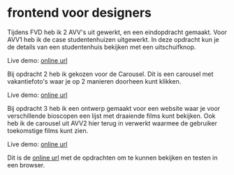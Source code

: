 # frontend voor designers

Tijdens FVD heb ik 2 AVV's uit gewerkt, en een eindopdracht gemaakt. Voor AVV1 heb ik de case studentenhuizen uitgewerkt. In deze opdracht kun je de details van een studentenhuis bekijken met een uitschuifknop.

Live demo:  [online url](https://bastiaanvanwielink.github.io/frontendvoordesigners/opdracht1/v1)

Bij opdracht 2 heb ik gekozen voor de Carousel. Dit is een carousel met vakantiefoto's waar je op 2 manieren doorheen kunt klikken.

Live demo:  [online url](https://bastiaanvanwielink.github.io/frontendvoordesigners/opdracht2/v3)

Bij opdracht 3 heb ik een ontwerp gemaakt voor een website waar je voor verschillende bioscopen een lijst met draaiende films kunt bekijken. Ook heb ik de carousel uit AVV2 hier terug in verwerkt waarmee de gebruiker toekomstige films kunt zien.

Live demo:  [online url](https://bastiaanvanwielink.github.io/frontendvoordesigners/opdracht3/eind)

Dit is de [online url](https://bastiaanvanwielink.github.io/frontendvoordesigners) met de opdrachten om te kunnen bekijken en testen in een browser.


